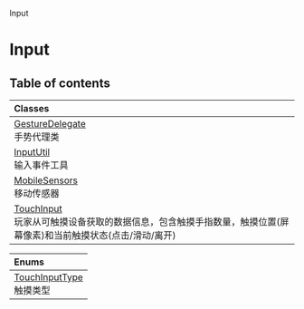 Input

# Input <Badge type="tip" text="Groups" /> <Score text="Input" />

## Table of contents
| Classes |
| :-----|
| [GestureDelegate](../classes/mw.GestureDelegate.md) <br> 手势代理类 |
| [InputUtil](../classes/mw.InputUtil.md) <br> 输入事件工具 |
| [MobileSensors](../classes/mw.MobileSensors.md) <br> 移动传感器 |
| [TouchInput](../classes/mw.TouchInput.md) <br> 玩家从可触摸设备获取的数据信息，包含触摸手指数量，触摸位置(屏幕像素)和当前触摸状态(点击/滑动/离开) |


| Enums |
| :-----|
| [TouchInputType](../enums/mw.TouchInputType.md) <br> 触摸类型 |

